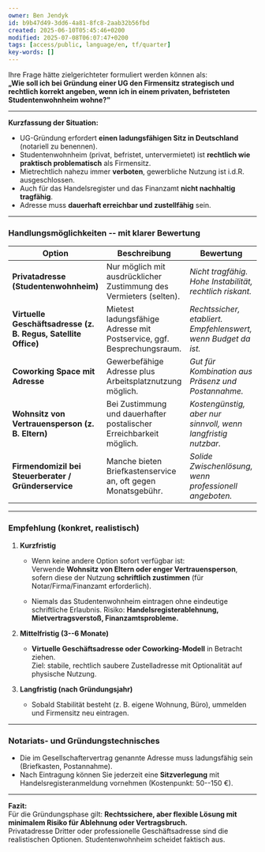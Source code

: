 ```yaml
---
owner: Ben Jendyk
id: b9b47d49-3dd6-4a81-8fc8-2aab32b56fbd
created: 2025-06-10T05:45:46+0200
modified: 2025-07-08T06:07:47+0200
tags: [access/public, language/en, tf/quarter]
key-words: []
---
```


Ihre Frage hätte zielgerichteter formuliert werden können als:  
**„Wie soll ich bei Gründung einer UG den Firmensitz strategisch und rechtlich korrekt angeben, wenn ich in einem privaten, befristeten Studentenwohnheim wohne?"**

* * *

**Kurzfassung der Situation:**

- UG-Gründung erfordert **einen ladungsfähigen Sitz in Deutschland** (notariell zu benennen).
- Studentenwohnheim (privat, befristet, untervermietet) ist **rechtlich wie praktisch problematisch** als Firmensitz.
- Mietrechtlich nahezu immer **verboten**, gewerbliche Nutzung ist i.d.R. ausgeschlossen.
- Auch für das Handelsregister und das Finanzamt **nicht nachhaltig tragfähig**.
- Adresse muss **dauerhaft erreichbar und zustellfähig** sein.
* * *

### Handlungsmöglichkeiten -- mit klarer Bewertung

| Option | Beschreibung | Bewertung | 
| ---- | ---- | ----  |
| **Privatadresse (Studentenwohnheim)** | Nur möglich mit ausdrücklicher Zustimmung des Vermieters (selten). | _Nicht tragfähig. Hohe Instabilität, rechtlich riskant._ | 
| **Virtuelle Geschäftsadresse (z. B. Regus, Satellite Office)** | Mietest ladungsfähige Adresse mit Postservice, ggf. Besprechungsraum. | _Rechtssicher, etabliert. Empfehlenswert, wenn Budget da ist._ | 
| **Coworking Space mit Adresse** | Gewerbefähige Adresse plus Arbeitsplatznutzung möglich. | _Gut für Kombination aus Präsenz und Postannahme._ | 
| **Wohnsitz von Vertrauensperson (z. B. Eltern)** | Bei Zustimmung und dauerhafter postalischer Erreichbarkeit möglich. | _Kostengünstig, aber nur sinnvoll, wenn langfristig nutzbar._ | 
| **Firmendomizil bei Steuerberater / Gründerservice** | Manche bieten Briefkastenservice an, oft gegen Monatsgebühr. | _Solide Zwischenlösung, wenn professionell angeboten._ | 
* * *

### Empfehlung (konkret, realistisch)

1. **Kurzfristig**

    - Wenn keine andere Option sofort verfügbar ist:  
Verwende **Wohnsitz von Eltern oder enger Vertrauensperson**, sofern diese der Nutzung **schriftlich zustimmen** (für Notar/Firma/Finanzamt erforderlich).

    - Niemals das Studentenwohnheim eintragen ohne eindeutige schriftliche Erlaubnis. Risiko: **Handelsregisterablehnung, Mietvertragsverstoß, Finanzamtsprobleme.**

2. **Mittelfristig (3--6 Monate)**

    - **Virtuelle Geschäftsadresse oder Coworking-Modell** in Betracht ziehen.  
Ziel: stabile, rechtlich saubere Zustelladresse mit Optionalität auf physische Nutzung.

3. **Langfristig (nach Gründungsjahr)**

    - Sobald Stabilität besteht (z. B. eigene Wohnung, Büro), ummelden und Firmensitz neu eintragen.
* * *

### Notariats- und Gründungstechnisches
- Die im Gesellschaftervertrag genannte Adresse muss ladungsfähig sein (Briefkasten, Postannahme).
- Nach Eintragung können Sie jederzeit eine **Sitzverlegung** mit Handelsregisteranmeldung vornehmen (Kostenpunkt: 50--150 €).
* * *

**Fazit:**  
Für die Gründungsphase gilt: **Rechtssichere, aber flexible Lösung mit minimalem Risiko für Ablehnung oder Vertragsbruch.**  
Privatadresse Dritter oder professionelle Geschäftsadresse sind die realistischen Optionen. Studentenwohnheim scheidet faktisch aus.
